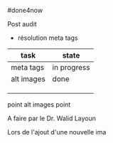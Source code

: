 #done4now

Post audit
* résolution meta tags


| task       | state       |
| ---------- | ----------- |
| meta tags  | in progress |
| alt images | done        |
|            |             |
|            |             |
|            |             |

point alt images
point 



A faire par le Dr. Walid Layoun

Lors de l'ajout d'une nouvelle ima